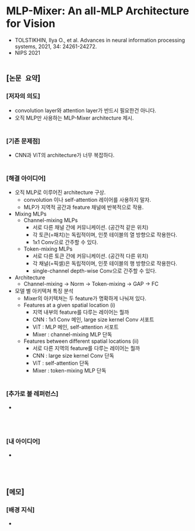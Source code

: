 # MLP-Mixer: An all-MLP Architecture for Vision
* TOLSTIKHIN, Ilya O., et al. Advances in neural information processing systems, 2021, 34: 24261-24272.
* NIPS 2021
<br><br>

## [`논문 요약`]

### [저자의 의도]
* convolution layer와 attention layer가 반드시 필요한건 아니다.
* 오직 MLP만 사용하는 MLP-Mixer architecture 제시.
<br><br>

### [기존 문제점]
* CNN과 ViT의 architecture가 너무 복잡하다.
<br><br>

### [해결 아이디어]
* 오직 MLP로 이루어진 architecture 구상.
    * convolution 이나 self-attention 레이어를 사용하지 말자.
    * MLP가 지역적 공간과 feature 채널에 반복적으로 작용.
* Mixing MLPs
    * Channel-mixing MLPs
        * 서로 다른 채널 간에 커뮤니케이션. (공간적 같은 위치)
        * 각 토큰(=패치)는 독립적이며, 인풋 테이블의 열 방향으로 작용한다.
        * 1x1 Conv으로 간주할 수 있다.
    * Token-mixing MLPs
        * 서로 다른 토큰 간에 커뮤니케이션. (공간적 다른 위치)
        * 각 채널(=픽셀)은 독립적이며, 인풋 테이블의 행 방향으로 작용한다.
        * single-channel depth-wise Conv으로 간주할 수 있다.
* Architecture
    * Channel-mixing -> Norm -> Token-mixing -> GAP -> FC
* 모델 별 아키텍쳐 특징 분석
    * Mixer의 아키텍쳐는 두 feature가 명확하게 나눠져 있다.
    * Features at a given spatial location (i)
        * 지역 내부의 feature를 다루는 레이어는 뭘까
        * CNN : 1x1 Conv 메인, large size kernel Conv 서포트
        * ViT : MLP 메인, self-attention 서포트
        * Mixer : channel-mixing MLP 단독
    * Features between different spatial locations (ii)
        * 서로 다른 지역의 feature를 다루는 레이어는 뭘까
        * CNN : large size kernel Conv 단독
        * ViT : self-attention 단독
        * Mixer : token-mixing MLP 단독
<br><br>

### [추가로 볼 레퍼런스]
* 
<br><br>

### [내 아이디어]
* 
<br><br>



## [`메모`]

### [배경 지식]
* 
<br><br>


